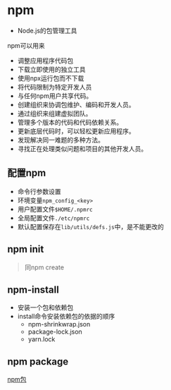 # npm

- Node.js的包管理工具

npm可以用来

- 调整应用程序代码包 
- 下载立即使用的独立工具
- 使用npx运行包而不下载
- 将代码限制为特定开发人员
- 与任何npm用户共享代码。
- 创建组织来协调包维护、编码和开发人员。
- 通过组织来组建虚拟团队。
- 管理多个版本的代码和代码依赖关系。
- 更新底层代码时，可以轻松更新应用程序。
- 发现解决同一难题的多种方法。
- 寻找正在处理类似问题和项目的其他开发人员。

## 配置npm

- 命令行参数设置
- 环境变量`npm_config_<key>`
- 用户配置文件`$HOME/.npmrc`
- 全局配置文件`./etc/npmrc`
- 默认配置保存在`lib/utils/defs.js`中，是不能更改的

## npm init

> 同npm create

## npm-install

- 安装一个包和依赖包
- install命令安装依赖包的依据的顺序
  - npm-shrinkwrap.json
  - package-lock.json
  - yarn.lock

## npm package

[npm包](npm_package.md)
